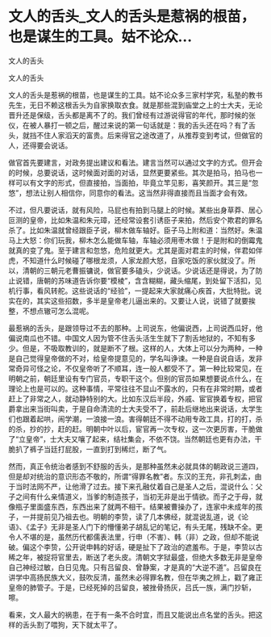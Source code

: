# 文人的舌头_文人的舌头是惹祸的根苗，也是谋生的工具。姑不论众...

文人的舌头

文人的舌头

文人的舌头是惹祸的根苗，也是谋生的工具。姑不论众多三家村学究，私塾的教书先生，无日不赖这根舌头为自家换取衣食。就是那些混到庙堂之上的士大夫，无论晋升还是保级，舌头都是离不了的。我们曾经有过游说得官的年代，那时候的张仪，在被人暴打一顿之后，醒过来说的第一句话就是：我的舌头还在吗？有了舌头，就挡不住人家滔天的富贵。后来得官之途改道了，从推荐变到考试，但做官的人，还得要会说话。

做官首先要建言，对政务提出建议和看法。建言当然可以通过文字的方式。但开会的时候，总要说话，这时候面对面的对话，显然更要紧些。其次是拍马，拍马也一样可以有文字的形式，但直接拍，当面拍，毕竟立竿见影，喜笑颜开。其三是“忽悠”，想法让别人相信你，同意你的看法。这当然非得直接而且当面才会有效。

不过，但凡要说话，就有风险，马屁也有拍到马腿上的时候。某些出身草莽、居心叵测的皇帝，比如朱温和朱元璋，还经常设套引诱臣子来拍，然后安个欺君的罪名杀了。比如朱温就曾经跟臣子说，柳木做车轴好。臣子马上附和道：当然好。朱温马上大怒：你们玩我，柳木怎么能做车轴，车轴必须用枣木做！于是附和的倒霉鬼就真的变了鬼。至于建言和忽悠，危险就更大。尤其是面对君主的时候，伴君如伴虎，不知道什么时候碰了哪根龙须，人家龙颜大怒，自家吃饭的家伙就没了。所以，清朝的三朝元老曹振镛说，做官要多磕头，少说话。少说话还是得说，为了防止说错，唐朝的苏味道告诉你要“模棱”，含含糊糊，藏头缩尾，到处留下活扣，见机行事，看风转舵。这些说话的“经验”，一提起来大家就痛心疾首，大批特批。说实在的，其实这些招数，多半是皇帝老儿逼出来的。又要让人说，说错了就要挨整，不想点辙可怎么混呢。

最惹祸的舌头，是跟领导过不去的那种。上司说东，他偏说西，上司说西瓜好，他偏说南瓜也不错。中国文人因为管不住舌头活生生就下了割舌地狱的，不知有多少。但是，不吸取教训的，就是断不了根。这样的人，大体上可以分为两种，一种是自己觉得皇帝做的不对，给皇帝提意见的，学名叫诤谏。一种是自说自话，发非常奇异可怪之论，不仅皇帝听了不顺耳，连一般人都受不了。第一种比较常见，在明朝之前，朝廷里设有专门官员，专职干这个。但别的官员如果想要说点什么，在理论上也是可以的。这种事情，平常往往不显山不露水的，只有在非常时期，或者赶上了非常之人，就动静特别的大。比如东汉后半段，外戚、宦官换着专权，把官爵拿出来当街叫卖，于是自命清流的士大夫受不了，前赴后继地出来说话，太学生们也跟着起哄，闹学潮，一浪接一浪。害得朝廷不得不动用专政工具，打的打，杀的杀，抄的抄，赶的赶。明朝中叶以后，宦官再一次专权，这一次更厉害，干脆做了“立皇帝”，士大夫又嚷了起来，结社集会，不依不饶。当然朝廷也更有办法，干脆扒了裤子当廷打屁股，一直到打到稀烂，断了气。

然而，真正令统治者感到不舒服的舌头，是那种虽然未必就具体的朝政说三道四，但是却对统治的意识形态不敬的，所谓“得罪名教”者。东汉的王充，非孔刺孟，由于当时法网不严，让他滑了过去。接下来孔融仗着自己是圣人之后，混说什么：父子之间有什么亲情道义，当爹的制造孩子，当初无非是出于情欲。而子之于母，就像瓶子里面盛东西，东西出来了就两不相干。结果被曹操办了，连家中未成年的孩子，一并提前见乃祖去也。明朝的李贽，读了几本佛经，就混说乱道，说《论语》、《孟子》无非是圣人门下的懵懂弟子胡乱记的笔记，有头无尾，残缺不全。更令人不堪的是，虽然历代都儒表法里，行申（不害）、韩（非）之政，但却不能说破。偏这个李贽，公开说申韩的好话，硬是扯下了政治的遮羞布。于是，李贽以古稀之年，被捉将官里去，断送了老头皮。清朝文字狱最盛，但绝大多数无非是皇帝自己神经过敏，白日见鬼。只有吕留良、曾静案，才是真的“大逆不道”。吕留良在讲学中高扬民族大义，鼓吹反清，虽然未必得罪名教，但在华夷之辨上，戳了雍正皇帝的肺管子。于是，已经死掉的吕留良，被挫骨扬灰，吕氏一族，满门抄斩，嚓。

看来，文人最大的祸患，在于有一条不合时宜，而且又能说出点名堂的舌头。把这样的舌头割了喂狗，天下就太平了。